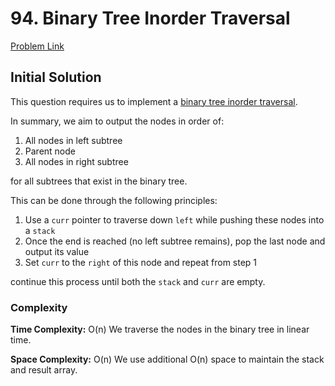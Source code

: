 # 94. Binary Tree Inorder Traversal
[Problem Link](https://leetcode.com/problems/binary-tree-inorder-traversal/)

## Initial Solution

This question requires us to implement a [binary tree inorder traversal](https://www.freecodecamp.org/news/binary-search-tree-traversal-inorder-preorder-post-order-for-bst/). 

In summary, we aim to output the nodes in order of:
1. All nodes in left subtree
2. Parent node
3. All nodes in right subtree

for all subtrees that exist in the binary tree.

This can be done through the following principles:
1. Use a `curr` pointer to traverse down `left` while pushing these nodes into a `stack`
2. Once the end is reached (no left subtree remains), pop the last node and output its value
3. Set `curr` to the `right` of this node and repeat from step 1

continue this process until both the `stack` and `curr` are empty.


### Complexity
**Time Complexity:** O(n)
We traverse the nodes in the binary tree in linear time.

**Space Complexity:** O(n)
We use additional O(n) space to maintain the stack and result array.